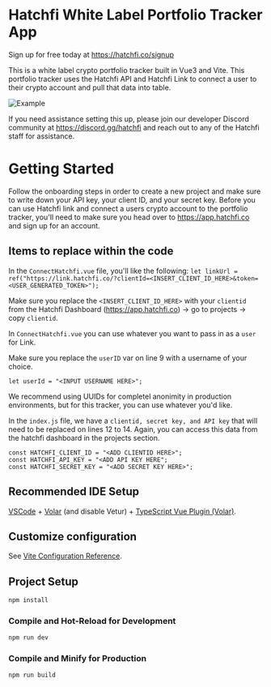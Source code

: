 # Hatchfi White Label Portfolio Tracker App

Sign up for free today at https://hatchfi.co/signup

This is a white label crypto portfolio tracker built in Vue3 and Vite.  This portfolio tracker uses the Hatchfi API and Hatchfi Link to connect a user to their crypto account and pull that data into table.

![Example](/src/assets/qwik.gif "Portfolio Tracker")

If you need assistance setting this up, please join our developer Discord community at https://discord.gg/hatchfi and reach out to any of the Hatchfi staff for assistance.


# Getting Started

Follow the onboarding steps in order to create a new project and make sure to write down your API key, your client ID, and your secret key. Before you can use Hatchfi link and connect a users crypto account to the portfolio tracker, you'll need to make sure you head over to https://app.hatchfi.co and sign up for an account. 

## Items to replace within the code

In the `ConnectHatchfi.vue` file, you'll like the following: 
`let linkUrl = ref("https://link.hatchfi.co/?clientId=<INSERT_CLIENT_ID_HERE>&token=<USER_GENERATED_TOKEN>");`

Make sure you replace the `<INSERT_CLIENT_ID_HERE>` with your `clientid` from the Hatchfi Dashboard (https://app.hatchfi.co) -> go to projects -> copy `clientid`. 

In `ConnectHatchfi.vue` you can use whatever you want to pass in as a `user` for Link.  

Make sure you replace the `userID` var on line 9 with a username of your choice.

`let userId = "<INPUT USERNAME HERE>";`

We recommend using UUIDs for completel anonimity in production environments, but for this tracker, you can use whatever you'd like.

In the `index.js` file, we have a `clientid, secret key, and API key` that will need to be replaced on lines 12 to 14.  Again, you can access this data from the hatchfi dashboard in the projects section.

```
const HATCHFI_CLIENT_ID = "<ADD CLIENTID HERE>";
const HATCHFI_API_KEY = "<ADD API KEY HERE";
const HATCHFI_SECRET_KEY = "<ADD SECRET KEY HERE>";
```



## Recommended IDE Setup

[VSCode](https://code.visualstudio.com/) + [Volar](https://marketplace.visualstudio.com/items?itemName=Vue.volar) (and disable Vetur) + [TypeScript Vue Plugin (Volar)](https://marketplace.visualstudio.com/items?itemName=Vue.vscode-typescript-vue-plugin).

## Customize configuration

See [Vite Configuration Reference](https://vitejs.dev/config/).

## Project Setup

```sh
npm install
```

### Compile and Hot-Reload for Development

```sh
npm run dev
```

### Compile and Minify for Production

```sh
npm run build
```
